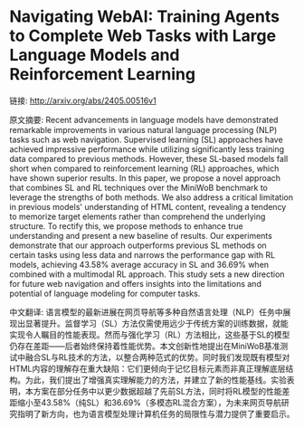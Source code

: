 # Navigating WebAI: Training Agents to Complete Web Tasks with Large Language Models and Reinforcement Learning

链接: http://arxiv.org/abs/2405.00516v1

原文摘要:
Recent advancements in language models have demonstrated remarkable
improvements in various natural language processing (NLP) tasks such as web
navigation. Supervised learning (SL) approaches have achieved impressive
performance while utilizing significantly less training data compared to
previous methods. However, these SL-based models fall short when compared to
reinforcement learning (RL) approaches, which have shown superior results. In
this paper, we propose a novel approach that combines SL and RL techniques over
the MiniWoB benchmark to leverage the strengths of both methods. We also
address a critical limitation in previous models' understanding of HTML
content, revealing a tendency to memorize target elements rather than
comprehend the underlying structure. To rectify this, we propose methods to
enhance true understanding and present a new baseline of results. Our
experiments demonstrate that our approach outperforms previous SL methods on
certain tasks using less data and narrows the performance gap with RL models,
achieving 43.58\% average accuracy in SL and 36.69\% when combined with a
multimodal RL approach. This study sets a new direction for future web
navigation and offers insights into the limitations and potential of language
modeling for computer tasks.

中文翻译:
语言模型的最新进展在网页导航等多种自然语言处理（NLP）任务中展现出显著提升。监督学习（SL）方法仅需使用远少于传统方案的训练数据，就能实现令人瞩目的性能表现。然而与强化学习（RL）方法相比，这些基于SL的模型仍存在差距——后者始终保持着性能优势。本文创新性地提出在MiniWoB基准测试中融合SL与RL技术的方法，以整合两种范式的优势。同时我们发现既有模型对HTML内容的理解存在重大缺陷：它们更倾向于记忆目标元素而非真正理解底层结构。为此，我们提出了增强真实理解能力的方法，并建立了新的性能基线。实验表明，本方案在部分任务中以更少数据超越了先前SL方法，同时将RL模型的性能差距缩小至43.58%（纯SL）和36.69%（多模态RL混合方案），为未来网页导航研究指明了新方向，也为语言模型处理计算机任务的局限性与潜力提供了重要启示。
